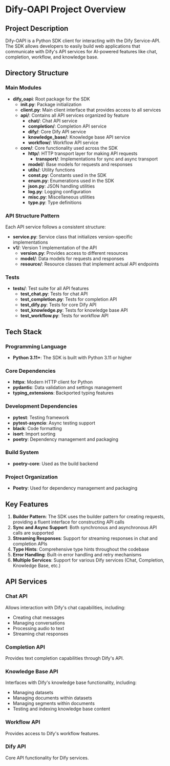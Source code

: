 # Dify-OAPI Project Overview

## Project Description
Dify-OAPI is a Python SDK client for interacting with the Dify Service-API. The SDK allows developers to easily build web applications that communicate with Dify's API services for AI-powered features like chat, completion, workflow, and knowledge base.

## Directory Structure

### Main Modules

- **dify_oapi**: Root package for the SDK
  - **__init__.py**: Package initialization
  - **client.py**: Main client interface that provides access to all services
  - **api/**: Contains all API services organized by feature
    - **chat/**: Chat API service
    - **completion/**: Completion API service
    - **dify/**: Core Dify API service
    - **knowledge_base/**: Knowledge base API service
    - **workflow/**: Workflow API service
  - **core/**: Core functionality used across the SDK
    - **http/**: HTTP transport layer for making API requests
      - **transport/**: Implementations for sync and async transport
    - **model/**: Base models for requests and responses
    - **utils/**: Utility functions
    - **const.py**: Constants used in the SDK
    - **enum.py**: Enumerations used in the SDK
    - **json.py**: JSON handling utilities
    - **log.py**: Logging configuration
    - **misc.py**: Miscellaneous utilities
    - **type.py**: Type definitions

### API Structure Pattern
Each API service follows a consistent structure:
- **service.py**: Service class that initializes version-specific implementations
- **v1/**: Version 1 implementation of the API
  - **version.py**: Provides access to different resources
  - **model/**: Data models for requests and responses
  - **resource/**: Resource classes that implement actual API endpoints

### Tests
- **tests/**: Test suite for all API features
  - **test_chat.py**: Tests for chat API
  - **test_completion.py**: Tests for completion API
  - **test_dify.py**: Tests for core Dify API
  - **test_knowledge.py**: Tests for knowledge base API
  - **test_workflow.py**: Tests for workflow API

## Tech Stack

### Programming Language
- **Python 3.11+**: The SDK is built with Python 3.11 or higher

### Core Dependencies
- **httpx**: Modern HTTP client for Python
- **pydantic**: Data validation and settings management
- **typing_extensions**: Backported typing features

### Development Dependencies
- **pytest**: Testing framework
- **pytest-asyncio**: Async testing support
- **black**: Code formatting
- **isort**: Import sorting
- **poetry**: Dependency management and packaging

### Build System
- **poetry-core**: Used as the build backend

### Project Organization
- **Poetry**: Used for dependency management and packaging

## Key Features

1. **Builder Pattern**: The SDK uses the builder pattern for creating requests, providing a fluent interface for constructing API calls
2. **Sync and Async Support**: Both synchronous and asynchronous API calls are supported
3. **Streaming Responses**: Support for streaming responses in chat and completion APIs
4. **Type Hints**: Comprehensive type hints throughout the codebase
5. **Error Handling**: Built-in error handling and retry mechanisms
6. **Multiple Services**: Support for various Dify services (Chat, Completion, Knowledge Base, etc.)

## API Services

### Chat API
Allows interaction with Dify's chat capabilities, including:
- Creating chat messages
- Managing conversations
- Processing audio to text
- Streaming chat responses

### Completion API
Provides text completion capabilities through Dify's API.

### Knowledge Base API
Interfaces with Dify's knowledge base functionality, including:
- Managing datasets
- Managing documents within datasets
- Managing segments within documents
- Testing and indexing knowledge base content

### Workflow API
Provides access to Dify's workflow features.

### Dify API
Core API functionality for Dify services.
